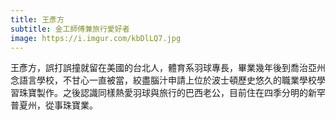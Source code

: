 ```yaml
---
title: 王彥方
subtitle: 金工師傅兼旅行愛好者
image: https://i.imgur.com/kbDlLQ7.jpg
---
```

王彥方，誤打誤撞就留在美國的台北人，體育系羽球專長，畢業幾年後到喬治亞州念語言學校，不甘心一直被當，絞盡腦汁申請上位於波士頓歷史悠久的職業學校學習珠寶製作。之後認識同樣熱愛羽球與旅行的巴西老公，目前住在四季分明的新罕普夏州，從事珠寶業。